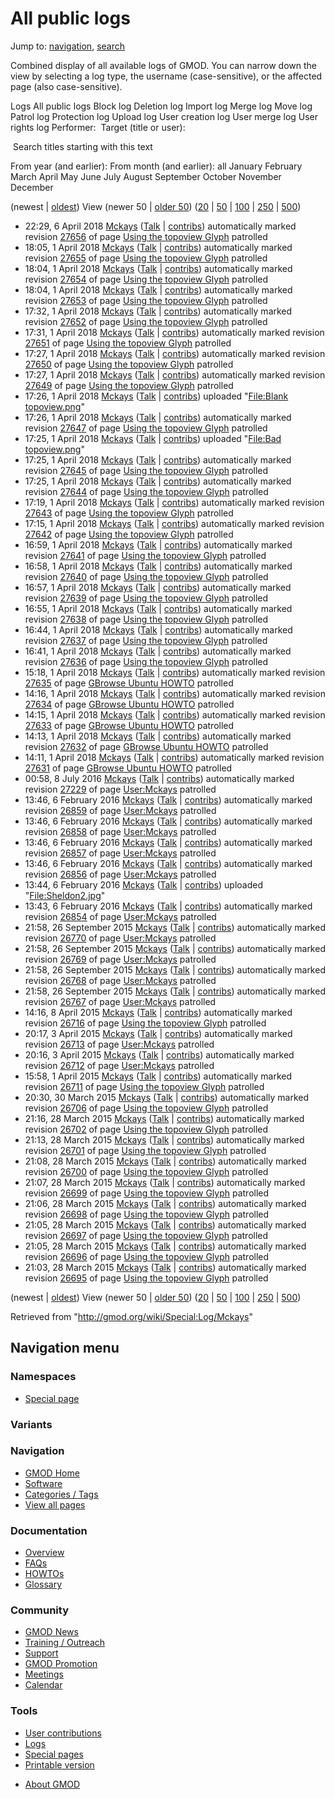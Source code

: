<div id="mw-page-base" class="noprint">

</div>

<div id="mw-head-base" class="noprint">

</div>

<div id="content" class="mw-body" role="main">

<span id="top"></span>

<div id="mw-js-message" style="display:none;">

</div>



# <span dir="auto">All public logs</span>

<div id="bodyContent">

<div id="contentSub">

</div>

<div id="jump-to-nav" class="mw-jump">

Jump to: [navigation](#mw-navigation), [search](#p-search)

</div>

<div id="mw-content-text">

Combined display of all available logs of GMOD. You can narrow down the
view by selecting a log type, the username (case-sensitive), or the
affected page (also case-sensitive).

Logs All public logs Block log Deletion log Import log Merge log Move
log Patrol log Protection log Upload log User creation log User merge
log User rights log <span style="white-space: nowrap">Performer: </span>
<span style="white-space: nowrap">Target (title or user): </span>

 Search titles starting with this text

From year (and earlier): From month (and earlier): all January February
March April May June July August September October November December

(newest \| <a
href="/mediawiki/index.php?title=Special:Log/Mckays&amp;dir=prev&amp;type=&amp;user=Mckays"
class="mw-lastlink" rel="last" title="Special:Log/Mckays">oldest</a>)
View (newer 50 \| <a
href="/mediawiki/index.php?title=Special:Log/Mckays&amp;offset=20150328210333&amp;type=&amp;user=Mckays"
class="mw-nextlink" rel="next" title="Special:Log/Mckays">older 50</a>)
(<a
href="/mediawiki/index.php?title=Special:Log/Mckays&amp;offset=&amp;limit=20&amp;type=&amp;user=Mckays"
class="mw-numlink" title="Special:Log/Mckays">20</a> \| <a
href="/mediawiki/index.php?title=Special:Log/Mckays&amp;offset=&amp;limit=50&amp;type=&amp;user=Mckays"
class="mw-numlink" title="Special:Log/Mckays">50</a> \| <a
href="/mediawiki/index.php?title=Special:Log/Mckays&amp;offset=&amp;limit=100&amp;type=&amp;user=Mckays"
class="mw-numlink" title="Special:Log/Mckays">100</a> \| <a
href="/mediawiki/index.php?title=Special:Log/Mckays&amp;offset=&amp;limit=250&amp;type=&amp;user=Mckays"
class="mw-numlink" title="Special:Log/Mckays">250</a> \| <a
href="/mediawiki/index.php?title=Special:Log/Mckays&amp;offset=&amp;limit=500&amp;type=&amp;user=Mckays"
class="mw-numlink" title="Special:Log/Mckays">500</a>)

- 22:29, 6 April 2018 <a href="/wiki/User:Mckays" class="mw-userlink"
  title="User:Mckays">Mckays</a> <span class="mw-usertoollinks">(<a
  href="/mediawiki/index.php?title=User_talk:Mckays&amp;action=edit&amp;redlink=1"
  class="new" title="User talk:Mckays (page does not exist)">Talk</a> \|
  [contribs](/wiki/Special:Contributions/Mckays "Special:Contributions/Mckays"))</span>
  automatically marked revision
  [27656](/mediawiki/index.php?title=Using_the_topoview_Glyph&oldid=27656&diff=prev "Using the topoview Glyph")
  of page [Using the topoview
  Glyph](/wiki/Using_the_topoview_Glyph "Using the topoview Glyph")
  patrolled
- 18:05, 1 April 2018 <a href="/wiki/User:Mckays" class="mw-userlink"
  title="User:Mckays">Mckays</a> <span class="mw-usertoollinks">(<a
  href="/mediawiki/index.php?title=User_talk:Mckays&amp;action=edit&amp;redlink=1"
  class="new" title="User talk:Mckays (page does not exist)">Talk</a> \|
  [contribs](/wiki/Special:Contributions/Mckays "Special:Contributions/Mckays"))</span>
  automatically marked revision
  [27655](/mediawiki/index.php?title=Using_the_topoview_Glyph&oldid=27655&diff=prev "Using the topoview Glyph")
  of page [Using the topoview
  Glyph](/wiki/Using_the_topoview_Glyph "Using the topoview Glyph")
  patrolled
- 18:04, 1 April 2018 <a href="/wiki/User:Mckays" class="mw-userlink"
  title="User:Mckays">Mckays</a> <span class="mw-usertoollinks">(<a
  href="/mediawiki/index.php?title=User_talk:Mckays&amp;action=edit&amp;redlink=1"
  class="new" title="User talk:Mckays (page does not exist)">Talk</a> \|
  [contribs](/wiki/Special:Contributions/Mckays "Special:Contributions/Mckays"))</span>
  automatically marked revision
  [27654](/mediawiki/index.php?title=Using_the_topoview_Glyph&oldid=27654&diff=prev "Using the topoview Glyph")
  of page [Using the topoview
  Glyph](/wiki/Using_the_topoview_Glyph "Using the topoview Glyph")
  patrolled
- 18:04, 1 April 2018 <a href="/wiki/User:Mckays" class="mw-userlink"
  title="User:Mckays">Mckays</a> <span class="mw-usertoollinks">(<a
  href="/mediawiki/index.php?title=User_talk:Mckays&amp;action=edit&amp;redlink=1"
  class="new" title="User talk:Mckays (page does not exist)">Talk</a> \|
  [contribs](/wiki/Special:Contributions/Mckays "Special:Contributions/Mckays"))</span>
  automatically marked revision
  [27653](/mediawiki/index.php?title=Using_the_topoview_Glyph&oldid=27653&diff=prev "Using the topoview Glyph")
  of page [Using the topoview
  Glyph](/wiki/Using_the_topoview_Glyph "Using the topoview Glyph")
  patrolled
- 17:32, 1 April 2018 <a href="/wiki/User:Mckays" class="mw-userlink"
  title="User:Mckays">Mckays</a> <span class="mw-usertoollinks">(<a
  href="/mediawiki/index.php?title=User_talk:Mckays&amp;action=edit&amp;redlink=1"
  class="new" title="User talk:Mckays (page does not exist)">Talk</a> \|
  [contribs](/wiki/Special:Contributions/Mckays "Special:Contributions/Mckays"))</span>
  automatically marked revision
  [27652](/mediawiki/index.php?title=Using_the_topoview_Glyph&oldid=27652&diff=prev "Using the topoview Glyph")
  of page [Using the topoview
  Glyph](/wiki/Using_the_topoview_Glyph "Using the topoview Glyph")
  patrolled
- 17:31, 1 April 2018 <a href="/wiki/User:Mckays" class="mw-userlink"
  title="User:Mckays">Mckays</a> <span class="mw-usertoollinks">(<a
  href="/mediawiki/index.php?title=User_talk:Mckays&amp;action=edit&amp;redlink=1"
  class="new" title="User talk:Mckays (page does not exist)">Talk</a> \|
  [contribs](/wiki/Special:Contributions/Mckays "Special:Contributions/Mckays"))</span>
  automatically marked revision
  [27651](/mediawiki/index.php?title=Using_the_topoview_Glyph&oldid=27651&diff=prev "Using the topoview Glyph")
  of page [Using the topoview
  Glyph](/wiki/Using_the_topoview_Glyph "Using the topoview Glyph")
  patrolled
- 17:27, 1 April 2018 <a href="/wiki/User:Mckays" class="mw-userlink"
  title="User:Mckays">Mckays</a> <span class="mw-usertoollinks">(<a
  href="/mediawiki/index.php?title=User_talk:Mckays&amp;action=edit&amp;redlink=1"
  class="new" title="User talk:Mckays (page does not exist)">Talk</a> \|
  [contribs](/wiki/Special:Contributions/Mckays "Special:Contributions/Mckays"))</span>
  automatically marked revision
  [27650](/mediawiki/index.php?title=Using_the_topoview_Glyph&oldid=27650&diff=prev "Using the topoview Glyph")
  of page [Using the topoview
  Glyph](/wiki/Using_the_topoview_Glyph "Using the topoview Glyph")
  patrolled
- 17:27, 1 April 2018 <a href="/wiki/User:Mckays" class="mw-userlink"
  title="User:Mckays">Mckays</a> <span class="mw-usertoollinks">(<a
  href="/mediawiki/index.php?title=User_talk:Mckays&amp;action=edit&amp;redlink=1"
  class="new" title="User talk:Mckays (page does not exist)">Talk</a> \|
  [contribs](/wiki/Special:Contributions/Mckays "Special:Contributions/Mckays"))</span>
  automatically marked revision
  [27649](/mediawiki/index.php?title=Using_the_topoview_Glyph&oldid=27649&diff=prev "Using the topoview Glyph")
  of page [Using the topoview
  Glyph](/wiki/Using_the_topoview_Glyph "Using the topoview Glyph")
  patrolled
- 17:26, 1 April 2018 <a href="/wiki/User:Mckays" class="mw-userlink"
  title="User:Mckays">Mckays</a> <span class="mw-usertoollinks">(<a
  href="/mediawiki/index.php?title=User_talk:Mckays&amp;action=edit&amp;redlink=1"
  class="new" title="User talk:Mckays (page does not exist)">Talk</a> \|
  [contribs](/wiki/Special:Contributions/Mckays "Special:Contributions/Mckays"))</span>
  uploaded "[File:Blank
  topoview.png](/wiki/File:Blank_topoview.png "File:Blank topoview.png")"
- 17:26, 1 April 2018 <a href="/wiki/User:Mckays" class="mw-userlink"
  title="User:Mckays">Mckays</a> <span class="mw-usertoollinks">(<a
  href="/mediawiki/index.php?title=User_talk:Mckays&amp;action=edit&amp;redlink=1"
  class="new" title="User talk:Mckays (page does not exist)">Talk</a> \|
  [contribs](/wiki/Special:Contributions/Mckays "Special:Contributions/Mckays"))</span>
  automatically marked revision
  [27647](/mediawiki/index.php?title=Using_the_topoview_Glyph&oldid=27647&diff=prev "Using the topoview Glyph")
  of page [Using the topoview
  Glyph](/wiki/Using_the_topoview_Glyph "Using the topoview Glyph")
  patrolled
- 17:25, 1 April 2018 <a href="/wiki/User:Mckays" class="mw-userlink"
  title="User:Mckays">Mckays</a> <span class="mw-usertoollinks">(<a
  href="/mediawiki/index.php?title=User_talk:Mckays&amp;action=edit&amp;redlink=1"
  class="new" title="User talk:Mckays (page does not exist)">Talk</a> \|
  [contribs](/wiki/Special:Contributions/Mckays "Special:Contributions/Mckays"))</span>
  uploaded "[File:Bad
  topoview.png](/wiki/File:Bad_topoview.png "File:Bad topoview.png")"
- 17:25, 1 April 2018 <a href="/wiki/User:Mckays" class="mw-userlink"
  title="User:Mckays">Mckays</a> <span class="mw-usertoollinks">(<a
  href="/mediawiki/index.php?title=User_talk:Mckays&amp;action=edit&amp;redlink=1"
  class="new" title="User talk:Mckays (page does not exist)">Talk</a> \|
  [contribs](/wiki/Special:Contributions/Mckays "Special:Contributions/Mckays"))</span>
  automatically marked revision
  [27645](/mediawiki/index.php?title=Using_the_topoview_Glyph&oldid=27645&diff=prev "Using the topoview Glyph")
  of page [Using the topoview
  Glyph](/wiki/Using_the_topoview_Glyph "Using the topoview Glyph")
  patrolled
- 17:25, 1 April 2018 <a href="/wiki/User:Mckays" class="mw-userlink"
  title="User:Mckays">Mckays</a> <span class="mw-usertoollinks">(<a
  href="/mediawiki/index.php?title=User_talk:Mckays&amp;action=edit&amp;redlink=1"
  class="new" title="User talk:Mckays (page does not exist)">Talk</a> \|
  [contribs](/wiki/Special:Contributions/Mckays "Special:Contributions/Mckays"))</span>
  automatically marked revision
  [27644](/mediawiki/index.php?title=Using_the_topoview_Glyph&oldid=27644&diff=prev "Using the topoview Glyph")
  of page [Using the topoview
  Glyph](/wiki/Using_the_topoview_Glyph "Using the topoview Glyph")
  patrolled
- 17:19, 1 April 2018 <a href="/wiki/User:Mckays" class="mw-userlink"
  title="User:Mckays">Mckays</a> <span class="mw-usertoollinks">(<a
  href="/mediawiki/index.php?title=User_talk:Mckays&amp;action=edit&amp;redlink=1"
  class="new" title="User talk:Mckays (page does not exist)">Talk</a> \|
  [contribs](/wiki/Special:Contributions/Mckays "Special:Contributions/Mckays"))</span>
  automatically marked revision
  [27643](/mediawiki/index.php?title=Using_the_topoview_Glyph&oldid=27643&diff=prev "Using the topoview Glyph")
  of page [Using the topoview
  Glyph](/wiki/Using_the_topoview_Glyph "Using the topoview Glyph")
  patrolled
- 17:15, 1 April 2018 <a href="/wiki/User:Mckays" class="mw-userlink"
  title="User:Mckays">Mckays</a> <span class="mw-usertoollinks">(<a
  href="/mediawiki/index.php?title=User_talk:Mckays&amp;action=edit&amp;redlink=1"
  class="new" title="User talk:Mckays (page does not exist)">Talk</a> \|
  [contribs](/wiki/Special:Contributions/Mckays "Special:Contributions/Mckays"))</span>
  automatically marked revision
  [27642](/mediawiki/index.php?title=Using_the_topoview_Glyph&oldid=27642&diff=prev "Using the topoview Glyph")
  of page [Using the topoview
  Glyph](/wiki/Using_the_topoview_Glyph "Using the topoview Glyph")
  patrolled
- 16:59, 1 April 2018 <a href="/wiki/User:Mckays" class="mw-userlink"
  title="User:Mckays">Mckays</a> <span class="mw-usertoollinks">(<a
  href="/mediawiki/index.php?title=User_talk:Mckays&amp;action=edit&amp;redlink=1"
  class="new" title="User talk:Mckays (page does not exist)">Talk</a> \|
  [contribs](/wiki/Special:Contributions/Mckays "Special:Contributions/Mckays"))</span>
  automatically marked revision
  [27641](/mediawiki/index.php?title=Using_the_topoview_Glyph&oldid=27641&diff=prev "Using the topoview Glyph")
  of page [Using the topoview
  Glyph](/wiki/Using_the_topoview_Glyph "Using the topoview Glyph")
  patrolled
- 16:58, 1 April 2018 <a href="/wiki/User:Mckays" class="mw-userlink"
  title="User:Mckays">Mckays</a> <span class="mw-usertoollinks">(<a
  href="/mediawiki/index.php?title=User_talk:Mckays&amp;action=edit&amp;redlink=1"
  class="new" title="User talk:Mckays (page does not exist)">Talk</a> \|
  [contribs](/wiki/Special:Contributions/Mckays "Special:Contributions/Mckays"))</span>
  automatically marked revision
  [27640](/mediawiki/index.php?title=Using_the_topoview_Glyph&oldid=27640&diff=prev "Using the topoview Glyph")
  of page [Using the topoview
  Glyph](/wiki/Using_the_topoview_Glyph "Using the topoview Glyph")
  patrolled
- 16:57, 1 April 2018 <a href="/wiki/User:Mckays" class="mw-userlink"
  title="User:Mckays">Mckays</a> <span class="mw-usertoollinks">(<a
  href="/mediawiki/index.php?title=User_talk:Mckays&amp;action=edit&amp;redlink=1"
  class="new" title="User talk:Mckays (page does not exist)">Talk</a> \|
  [contribs](/wiki/Special:Contributions/Mckays "Special:Contributions/Mckays"))</span>
  automatically marked revision
  [27639](/mediawiki/index.php?title=Using_the_topoview_Glyph&oldid=27639&diff=prev "Using the topoview Glyph")
  of page [Using the topoview
  Glyph](/wiki/Using_the_topoview_Glyph "Using the topoview Glyph")
  patrolled
- 16:55, 1 April 2018 <a href="/wiki/User:Mckays" class="mw-userlink"
  title="User:Mckays">Mckays</a> <span class="mw-usertoollinks">(<a
  href="/mediawiki/index.php?title=User_talk:Mckays&amp;action=edit&amp;redlink=1"
  class="new" title="User talk:Mckays (page does not exist)">Talk</a> \|
  [contribs](/wiki/Special:Contributions/Mckays "Special:Contributions/Mckays"))</span>
  automatically marked revision
  [27638](/mediawiki/index.php?title=Using_the_topoview_Glyph&oldid=27638&diff=prev "Using the topoview Glyph")
  of page [Using the topoview
  Glyph](/wiki/Using_the_topoview_Glyph "Using the topoview Glyph")
  patrolled
- 16:44, 1 April 2018 <a href="/wiki/User:Mckays" class="mw-userlink"
  title="User:Mckays">Mckays</a> <span class="mw-usertoollinks">(<a
  href="/mediawiki/index.php?title=User_talk:Mckays&amp;action=edit&amp;redlink=1"
  class="new" title="User talk:Mckays (page does not exist)">Talk</a> \|
  [contribs](/wiki/Special:Contributions/Mckays "Special:Contributions/Mckays"))</span>
  automatically marked revision
  [27637](/mediawiki/index.php?title=Using_the_topoview_Glyph&oldid=27637&diff=prev "Using the topoview Glyph")
  of page [Using the topoview
  Glyph](/wiki/Using_the_topoview_Glyph "Using the topoview Glyph")
  patrolled
- 16:41, 1 April 2018 <a href="/wiki/User:Mckays" class="mw-userlink"
  title="User:Mckays">Mckays</a> <span class="mw-usertoollinks">(<a
  href="/mediawiki/index.php?title=User_talk:Mckays&amp;action=edit&amp;redlink=1"
  class="new" title="User talk:Mckays (page does not exist)">Talk</a> \|
  [contribs](/wiki/Special:Contributions/Mckays "Special:Contributions/Mckays"))</span>
  automatically marked revision
  [27636](/mediawiki/index.php?title=Using_the_topoview_Glyph&oldid=27636&diff=prev "Using the topoview Glyph")
  of page [Using the topoview
  Glyph](/wiki/Using_the_topoview_Glyph "Using the topoview Glyph")
  patrolled
- 15:18, 1 April 2018 <a href="/wiki/User:Mckays" class="mw-userlink"
  title="User:Mckays">Mckays</a> <span class="mw-usertoollinks">(<a
  href="/mediawiki/index.php?title=User_talk:Mckays&amp;action=edit&amp;redlink=1"
  class="new" title="User talk:Mckays (page does not exist)">Talk</a> \|
  [contribs](/wiki/Special:Contributions/Mckays "Special:Contributions/Mckays"))</span>
  automatically marked revision
  [27635](/mediawiki/index.php?title=GBrowse_Ubuntu_HOWTO&oldid=27635&diff=prev "GBrowse Ubuntu HOWTO")
  of page [GBrowse Ubuntu
  HOWTO](/wiki/GBrowse_Ubuntu_HOWTO "GBrowse Ubuntu HOWTO") patrolled
- 14:16, 1 April 2018 <a href="/wiki/User:Mckays" class="mw-userlink"
  title="User:Mckays">Mckays</a> <span class="mw-usertoollinks">(<a
  href="/mediawiki/index.php?title=User_talk:Mckays&amp;action=edit&amp;redlink=1"
  class="new" title="User talk:Mckays (page does not exist)">Talk</a> \|
  [contribs](/wiki/Special:Contributions/Mckays "Special:Contributions/Mckays"))</span>
  automatically marked revision
  [27634](/mediawiki/index.php?title=GBrowse_Ubuntu_HOWTO&oldid=27634&diff=prev "GBrowse Ubuntu HOWTO")
  of page [GBrowse Ubuntu
  HOWTO](/wiki/GBrowse_Ubuntu_HOWTO "GBrowse Ubuntu HOWTO") patrolled
- 14:15, 1 April 2018 <a href="/wiki/User:Mckays" class="mw-userlink"
  title="User:Mckays">Mckays</a> <span class="mw-usertoollinks">(<a
  href="/mediawiki/index.php?title=User_talk:Mckays&amp;action=edit&amp;redlink=1"
  class="new" title="User talk:Mckays (page does not exist)">Talk</a> \|
  [contribs](/wiki/Special:Contributions/Mckays "Special:Contributions/Mckays"))</span>
  automatically marked revision
  [27633](/mediawiki/index.php?title=GBrowse_Ubuntu_HOWTO&oldid=27633&diff=prev "GBrowse Ubuntu HOWTO")
  of page [GBrowse Ubuntu
  HOWTO](/wiki/GBrowse_Ubuntu_HOWTO "GBrowse Ubuntu HOWTO") patrolled
- 14:13, 1 April 2018 <a href="/wiki/User:Mckays" class="mw-userlink"
  title="User:Mckays">Mckays</a> <span class="mw-usertoollinks">(<a
  href="/mediawiki/index.php?title=User_talk:Mckays&amp;action=edit&amp;redlink=1"
  class="new" title="User talk:Mckays (page does not exist)">Talk</a> \|
  [contribs](/wiki/Special:Contributions/Mckays "Special:Contributions/Mckays"))</span>
  automatically marked revision
  [27632](/mediawiki/index.php?title=GBrowse_Ubuntu_HOWTO&oldid=27632&diff=prev "GBrowse Ubuntu HOWTO")
  of page [GBrowse Ubuntu
  HOWTO](/wiki/GBrowse_Ubuntu_HOWTO "GBrowse Ubuntu HOWTO") patrolled
- 14:11, 1 April 2018 <a href="/wiki/User:Mckays" class="mw-userlink"
  title="User:Mckays">Mckays</a> <span class="mw-usertoollinks">(<a
  href="/mediawiki/index.php?title=User_talk:Mckays&amp;action=edit&amp;redlink=1"
  class="new" title="User talk:Mckays (page does not exist)">Talk</a> \|
  [contribs](/wiki/Special:Contributions/Mckays "Special:Contributions/Mckays"))</span>
  automatically marked revision
  [27631](/mediawiki/index.php?title=GBrowse_Ubuntu_HOWTO&oldid=27631&diff=prev "GBrowse Ubuntu HOWTO")
  of page [GBrowse Ubuntu
  HOWTO](/wiki/GBrowse_Ubuntu_HOWTO "GBrowse Ubuntu HOWTO") patrolled
- 00:58, 8 July 2016 <a href="/wiki/User:Mckays" class="mw-userlink"
  title="User:Mckays">Mckays</a> <span class="mw-usertoollinks">(<a
  href="/mediawiki/index.php?title=User_talk:Mckays&amp;action=edit&amp;redlink=1"
  class="new" title="User talk:Mckays (page does not exist)">Talk</a> \|
  [contribs](/wiki/Special:Contributions/Mckays "Special:Contributions/Mckays"))</span>
  automatically marked revision
  [27229](/mediawiki/index.php?title=User:Mckays&oldid=27229&diff=prev "User:Mckays")
  of page [User:Mckays](/wiki/User:Mckays "User:Mckays") patrolled
- 13:46, 6 February 2016 <a href="/wiki/User:Mckays" class="mw-userlink"
  title="User:Mckays">Mckays</a> <span class="mw-usertoollinks">(<a
  href="/mediawiki/index.php?title=User_talk:Mckays&amp;action=edit&amp;redlink=1"
  class="new" title="User talk:Mckays (page does not exist)">Talk</a> \|
  [contribs](/wiki/Special:Contributions/Mckays "Special:Contributions/Mckays"))</span>
  automatically marked revision
  [26859](/mediawiki/index.php?title=User:Mckays&oldid=26859&diff=prev "User:Mckays")
  of page [User:Mckays](/wiki/User:Mckays "User:Mckays") patrolled
- 13:46, 6 February 2016 <a href="/wiki/User:Mckays" class="mw-userlink"
  title="User:Mckays">Mckays</a> <span class="mw-usertoollinks">(<a
  href="/mediawiki/index.php?title=User_talk:Mckays&amp;action=edit&amp;redlink=1"
  class="new" title="User talk:Mckays (page does not exist)">Talk</a> \|
  [contribs](/wiki/Special:Contributions/Mckays "Special:Contributions/Mckays"))</span>
  automatically marked revision
  [26858](/mediawiki/index.php?title=User:Mckays&oldid=26858&diff=prev "User:Mckays")
  of page [User:Mckays](/wiki/User:Mckays "User:Mckays") patrolled
- 13:46, 6 February 2016 <a href="/wiki/User:Mckays" class="mw-userlink"
  title="User:Mckays">Mckays</a> <span class="mw-usertoollinks">(<a
  href="/mediawiki/index.php?title=User_talk:Mckays&amp;action=edit&amp;redlink=1"
  class="new" title="User talk:Mckays (page does not exist)">Talk</a> \|
  [contribs](/wiki/Special:Contributions/Mckays "Special:Contributions/Mckays"))</span>
  automatically marked revision
  [26857](/mediawiki/index.php?title=User:Mckays&oldid=26857&diff=prev "User:Mckays")
  of page [User:Mckays](/wiki/User:Mckays "User:Mckays") patrolled
- 13:46, 6 February 2016 <a href="/wiki/User:Mckays" class="mw-userlink"
  title="User:Mckays">Mckays</a> <span class="mw-usertoollinks">(<a
  href="/mediawiki/index.php?title=User_talk:Mckays&amp;action=edit&amp;redlink=1"
  class="new" title="User talk:Mckays (page does not exist)">Talk</a> \|
  [contribs](/wiki/Special:Contributions/Mckays "Special:Contributions/Mckays"))</span>
  automatically marked revision
  [26856](/mediawiki/index.php?title=User:Mckays&oldid=26856&diff=prev "User:Mckays")
  of page [User:Mckays](/wiki/User:Mckays "User:Mckays") patrolled
- 13:44, 6 February 2016 <a href="/wiki/User:Mckays" class="mw-userlink"
  title="User:Mckays">Mckays</a> <span class="mw-usertoollinks">(<a
  href="/mediawiki/index.php?title=User_talk:Mckays&amp;action=edit&amp;redlink=1"
  class="new" title="User talk:Mckays (page does not exist)">Talk</a> \|
  [contribs](/wiki/Special:Contributions/Mckays "Special:Contributions/Mckays"))</span>
  uploaded
  "[File:Sheldon2.jpg](/wiki/File:Sheldon2.jpg "File:Sheldon2.jpg")"
- 13:43, 6 February 2016 <a href="/wiki/User:Mckays" class="mw-userlink"
  title="User:Mckays">Mckays</a> <span class="mw-usertoollinks">(<a
  href="/mediawiki/index.php?title=User_talk:Mckays&amp;action=edit&amp;redlink=1"
  class="new" title="User talk:Mckays (page does not exist)">Talk</a> \|
  [contribs](/wiki/Special:Contributions/Mckays "Special:Contributions/Mckays"))</span>
  automatically marked revision
  [26854](/mediawiki/index.php?title=User:Mckays&oldid=26854&diff=prev "User:Mckays")
  of page [User:Mckays](/wiki/User:Mckays "User:Mckays") patrolled
- 21:58, 26 September 2015
  <a href="/wiki/User:Mckays" class="mw-userlink"
  title="User:Mckays">Mckays</a> <span class="mw-usertoollinks">(<a
  href="/mediawiki/index.php?title=User_talk:Mckays&amp;action=edit&amp;redlink=1"
  class="new" title="User talk:Mckays (page does not exist)">Talk</a> \|
  [contribs](/wiki/Special:Contributions/Mckays "Special:Contributions/Mckays"))</span>
  automatically marked revision
  [26770](/mediawiki/index.php?title=User:Mckays&oldid=26770&diff=prev "User:Mckays")
  of page [User:Mckays](/wiki/User:Mckays "User:Mckays") patrolled
- 21:58, 26 September 2015
  <a href="/wiki/User:Mckays" class="mw-userlink"
  title="User:Mckays">Mckays</a> <span class="mw-usertoollinks">(<a
  href="/mediawiki/index.php?title=User_talk:Mckays&amp;action=edit&amp;redlink=1"
  class="new" title="User talk:Mckays (page does not exist)">Talk</a> \|
  [contribs](/wiki/Special:Contributions/Mckays "Special:Contributions/Mckays"))</span>
  automatically marked revision
  [26769](/mediawiki/index.php?title=User:Mckays&oldid=26769&diff=prev "User:Mckays")
  of page [User:Mckays](/wiki/User:Mckays "User:Mckays") patrolled
- 21:58, 26 September 2015
  <a href="/wiki/User:Mckays" class="mw-userlink"
  title="User:Mckays">Mckays</a> <span class="mw-usertoollinks">(<a
  href="/mediawiki/index.php?title=User_talk:Mckays&amp;action=edit&amp;redlink=1"
  class="new" title="User talk:Mckays (page does not exist)">Talk</a> \|
  [contribs](/wiki/Special:Contributions/Mckays "Special:Contributions/Mckays"))</span>
  automatically marked revision
  [26768](/mediawiki/index.php?title=User:Mckays&oldid=26768&diff=prev "User:Mckays")
  of page [User:Mckays](/wiki/User:Mckays "User:Mckays") patrolled
- 21:58, 26 September 2015
  <a href="/wiki/User:Mckays" class="mw-userlink"
  title="User:Mckays">Mckays</a> <span class="mw-usertoollinks">(<a
  href="/mediawiki/index.php?title=User_talk:Mckays&amp;action=edit&amp;redlink=1"
  class="new" title="User talk:Mckays (page does not exist)">Talk</a> \|
  [contribs](/wiki/Special:Contributions/Mckays "Special:Contributions/Mckays"))</span>
  automatically marked revision
  [26767](/mediawiki/index.php?title=User:Mckays&oldid=26767&diff=prev "User:Mckays")
  of page [User:Mckays](/wiki/User:Mckays "User:Mckays") patrolled
- 14:16, 8 April 2015 <a href="/wiki/User:Mckays" class="mw-userlink"
  title="User:Mckays">Mckays</a> <span class="mw-usertoollinks">(<a
  href="/mediawiki/index.php?title=User_talk:Mckays&amp;action=edit&amp;redlink=1"
  class="new" title="User talk:Mckays (page does not exist)">Talk</a> \|
  [contribs](/wiki/Special:Contributions/Mckays "Special:Contributions/Mckays"))</span>
  automatically marked revision
  [26716](/mediawiki/index.php?title=Using_the_topoview_Glyph&oldid=26716&diff=prev "Using the topoview Glyph")
  of page [Using the topoview
  Glyph](/wiki/Using_the_topoview_Glyph "Using the topoview Glyph")
  patrolled
- 20:17, 3 April 2015 <a href="/wiki/User:Mckays" class="mw-userlink"
  title="User:Mckays">Mckays</a> <span class="mw-usertoollinks">(<a
  href="/mediawiki/index.php?title=User_talk:Mckays&amp;action=edit&amp;redlink=1"
  class="new" title="User talk:Mckays (page does not exist)">Talk</a> \|
  [contribs](/wiki/Special:Contributions/Mckays "Special:Contributions/Mckays"))</span>
  automatically marked revision
  [26713](/mediawiki/index.php?title=User:Mckays&oldid=26713&diff=prev "User:Mckays")
  of page [User:Mckays](/wiki/User:Mckays "User:Mckays") patrolled
- 20:16, 3 April 2015 <a href="/wiki/User:Mckays" class="mw-userlink"
  title="User:Mckays">Mckays</a> <span class="mw-usertoollinks">(<a
  href="/mediawiki/index.php?title=User_talk:Mckays&amp;action=edit&amp;redlink=1"
  class="new" title="User talk:Mckays (page does not exist)">Talk</a> \|
  [contribs](/wiki/Special:Contributions/Mckays "Special:Contributions/Mckays"))</span>
  automatically marked revision
  [26712](/mediawiki/index.php?title=User:Mckays&oldid=26712&diff=prev "User:Mckays")
  of page [User:Mckays](/wiki/User:Mckays "User:Mckays") patrolled
- 15:58, 1 April 2015 <a href="/wiki/User:Mckays" class="mw-userlink"
  title="User:Mckays">Mckays</a> <span class="mw-usertoollinks">(<a
  href="/mediawiki/index.php?title=User_talk:Mckays&amp;action=edit&amp;redlink=1"
  class="new" title="User talk:Mckays (page does not exist)">Talk</a> \|
  [contribs](/wiki/Special:Contributions/Mckays "Special:Contributions/Mckays"))</span>
  automatically marked revision
  [26711](/mediawiki/index.php?title=Using_the_topoview_Glyph&oldid=26711&diff=prev "Using the topoview Glyph")
  of page [Using the topoview
  Glyph](/wiki/Using_the_topoview_Glyph "Using the topoview Glyph")
  patrolled
- 20:30, 30 March 2015 <a href="/wiki/User:Mckays" class="mw-userlink"
  title="User:Mckays">Mckays</a> <span class="mw-usertoollinks">(<a
  href="/mediawiki/index.php?title=User_talk:Mckays&amp;action=edit&amp;redlink=1"
  class="new" title="User talk:Mckays (page does not exist)">Talk</a> \|
  [contribs](/wiki/Special:Contributions/Mckays "Special:Contributions/Mckays"))</span>
  automatically marked revision
  [26706](/mediawiki/index.php?title=Using_the_topoview_Glyph&oldid=26706&diff=prev "Using the topoview Glyph")
  of page [Using the topoview
  Glyph](/wiki/Using_the_topoview_Glyph "Using the topoview Glyph")
  patrolled
- 21:16, 28 March 2015 <a href="/wiki/User:Mckays" class="mw-userlink"
  title="User:Mckays">Mckays</a> <span class="mw-usertoollinks">(<a
  href="/mediawiki/index.php?title=User_talk:Mckays&amp;action=edit&amp;redlink=1"
  class="new" title="User talk:Mckays (page does not exist)">Talk</a> \|
  [contribs](/wiki/Special:Contributions/Mckays "Special:Contributions/Mckays"))</span>
  automatically marked revision
  [26702](/mediawiki/index.php?title=Using_the_topoview_Glyph&oldid=26702&diff=prev "Using the topoview Glyph")
  of page [Using the topoview
  Glyph](/wiki/Using_the_topoview_Glyph "Using the topoview Glyph")
  patrolled
- 21:13, 28 March 2015 <a href="/wiki/User:Mckays" class="mw-userlink"
  title="User:Mckays">Mckays</a> <span class="mw-usertoollinks">(<a
  href="/mediawiki/index.php?title=User_talk:Mckays&amp;action=edit&amp;redlink=1"
  class="new" title="User talk:Mckays (page does not exist)">Talk</a> \|
  [contribs](/wiki/Special:Contributions/Mckays "Special:Contributions/Mckays"))</span>
  automatically marked revision
  [26701](/mediawiki/index.php?title=Using_the_topoview_Glyph&oldid=26701&diff=prev "Using the topoview Glyph")
  of page [Using the topoview
  Glyph](/wiki/Using_the_topoview_Glyph "Using the topoview Glyph")
  patrolled
- 21:08, 28 March 2015 <a href="/wiki/User:Mckays" class="mw-userlink"
  title="User:Mckays">Mckays</a> <span class="mw-usertoollinks">(<a
  href="/mediawiki/index.php?title=User_talk:Mckays&amp;action=edit&amp;redlink=1"
  class="new" title="User talk:Mckays (page does not exist)">Talk</a> \|
  [contribs](/wiki/Special:Contributions/Mckays "Special:Contributions/Mckays"))</span>
  automatically marked revision
  [26700](/mediawiki/index.php?title=Using_the_topoview_Glyph&oldid=26700&diff=prev "Using the topoview Glyph")
  of page [Using the topoview
  Glyph](/wiki/Using_the_topoview_Glyph "Using the topoview Glyph")
  patrolled
- 21:07, 28 March 2015 <a href="/wiki/User:Mckays" class="mw-userlink"
  title="User:Mckays">Mckays</a> <span class="mw-usertoollinks">(<a
  href="/mediawiki/index.php?title=User_talk:Mckays&amp;action=edit&amp;redlink=1"
  class="new" title="User talk:Mckays (page does not exist)">Talk</a> \|
  [contribs](/wiki/Special:Contributions/Mckays "Special:Contributions/Mckays"))</span>
  automatically marked revision
  [26699](/mediawiki/index.php?title=Using_the_topoview_Glyph&oldid=26699&diff=prev "Using the topoview Glyph")
  of page [Using the topoview
  Glyph](/wiki/Using_the_topoview_Glyph "Using the topoview Glyph")
  patrolled
- 21:06, 28 March 2015 <a href="/wiki/User:Mckays" class="mw-userlink"
  title="User:Mckays">Mckays</a> <span class="mw-usertoollinks">(<a
  href="/mediawiki/index.php?title=User_talk:Mckays&amp;action=edit&amp;redlink=1"
  class="new" title="User talk:Mckays (page does not exist)">Talk</a> \|
  [contribs](/wiki/Special:Contributions/Mckays "Special:Contributions/Mckays"))</span>
  automatically marked revision
  [26698](/mediawiki/index.php?title=Using_the_topoview_Glyph&oldid=26698&diff=prev "Using the topoview Glyph")
  of page [Using the topoview
  Glyph](/wiki/Using_the_topoview_Glyph "Using the topoview Glyph")
  patrolled
- 21:05, 28 March 2015 <a href="/wiki/User:Mckays" class="mw-userlink"
  title="User:Mckays">Mckays</a> <span class="mw-usertoollinks">(<a
  href="/mediawiki/index.php?title=User_talk:Mckays&amp;action=edit&amp;redlink=1"
  class="new" title="User talk:Mckays (page does not exist)">Talk</a> \|
  [contribs](/wiki/Special:Contributions/Mckays "Special:Contributions/Mckays"))</span>
  automatically marked revision
  [26697](/mediawiki/index.php?title=Using_the_topoview_Glyph&oldid=26697&diff=prev "Using the topoview Glyph")
  of page [Using the topoview
  Glyph](/wiki/Using_the_topoview_Glyph "Using the topoview Glyph")
  patrolled
- 21:05, 28 March 2015 <a href="/wiki/User:Mckays" class="mw-userlink"
  title="User:Mckays">Mckays</a> <span class="mw-usertoollinks">(<a
  href="/mediawiki/index.php?title=User_talk:Mckays&amp;action=edit&amp;redlink=1"
  class="new" title="User talk:Mckays (page does not exist)">Talk</a> \|
  [contribs](/wiki/Special:Contributions/Mckays "Special:Contributions/Mckays"))</span>
  automatically marked revision
  [26696](/mediawiki/index.php?title=Using_the_topoview_Glyph&oldid=26696&diff=prev "Using the topoview Glyph")
  of page [Using the topoview
  Glyph](/wiki/Using_the_topoview_Glyph "Using the topoview Glyph")
  patrolled
- 21:03, 28 March 2015 <a href="/wiki/User:Mckays" class="mw-userlink"
  title="User:Mckays">Mckays</a> <span class="mw-usertoollinks">(<a
  href="/mediawiki/index.php?title=User_talk:Mckays&amp;action=edit&amp;redlink=1"
  class="new" title="User talk:Mckays (page does not exist)">Talk</a> \|
  [contribs](/wiki/Special:Contributions/Mckays "Special:Contributions/Mckays"))</span>
  automatically marked revision
  [26695](/mediawiki/index.php?title=Using_the_topoview_Glyph&oldid=26695&diff=prev "Using the topoview Glyph")
  of page [Using the topoview
  Glyph](/wiki/Using_the_topoview_Glyph "Using the topoview Glyph")
  patrolled

(newest \| <a
href="/mediawiki/index.php?title=Special:Log/Mckays&amp;dir=prev&amp;type=&amp;user=Mckays"
class="mw-lastlink" rel="last" title="Special:Log/Mckays">oldest</a>)
View (newer 50 \| <a
href="/mediawiki/index.php?title=Special:Log/Mckays&amp;offset=20150328210333&amp;type=&amp;user=Mckays"
class="mw-nextlink" rel="next" title="Special:Log/Mckays">older 50</a>)
(<a
href="/mediawiki/index.php?title=Special:Log/Mckays&amp;offset=&amp;limit=20&amp;type=&amp;user=Mckays"
class="mw-numlink" title="Special:Log/Mckays">20</a> \| <a
href="/mediawiki/index.php?title=Special:Log/Mckays&amp;offset=&amp;limit=50&amp;type=&amp;user=Mckays"
class="mw-numlink" title="Special:Log/Mckays">50</a> \| <a
href="/mediawiki/index.php?title=Special:Log/Mckays&amp;offset=&amp;limit=100&amp;type=&amp;user=Mckays"
class="mw-numlink" title="Special:Log/Mckays">100</a> \| <a
href="/mediawiki/index.php?title=Special:Log/Mckays&amp;offset=&amp;limit=250&amp;type=&amp;user=Mckays"
class="mw-numlink" title="Special:Log/Mckays">250</a> \| <a
href="/mediawiki/index.php?title=Special:Log/Mckays&amp;offset=&amp;limit=500&amp;type=&amp;user=Mckays"
class="mw-numlink" title="Special:Log/Mckays">500</a>)

</div>

<div class="printfooter">

Retrieved from "<http://gmod.org/wiki/Special:Log/Mckays>"

</div>

<div id="catlinks" class="catlinks catlinks-allhidden">

</div>

<div class="visualClear">

</div>

</div>

</div>

<div id="mw-navigation">

## Navigation menu

<div id="mw-head">



<div id="left-navigation">

<div id="p-namespaces" class="vectorTabs" role="navigation"
aria-labelledby="p-namespaces-label">

### Namespaces

- <span id="ca-nstab-special">[Special
  page](/wiki/Special:Log/Mckays "This is a special page, you cannot edit the page itself")</span>

</div>

<div id="p-variants" class="vectorMenu emptyPortlet" role="navigation"
aria-labelledby="p-variants-label">

### 

### Variants[](#)

<div class="menu">

</div>

</div>

</div>





</div>



</div>

</div>

</div>

<div id="mw-panel">

<div id="p-logo" role="banner">

<a href="/wiki/Main_Page"
style="background-image: url(http://gmod.org/images/GMOD-cogs.png);"
title="Visit the main page"></a>

</div>

<div id="p-Navigation" class="portal" role="navigation"
aria-labelledby="p-Navigation-label">

### Navigation

<div class="body">

- <span id="n-GMOD-Home">[GMOD Home](/wiki/Main_Page)</span>
- <span id="n-Software">[Software](/wiki/GMOD_Components)</span>
- <span id="n-Categories-.2F-Tags">[Categories /
  Tags](/wiki/Categories)</span>
- <span id="n-View-all-pages">[View all
  pages](/wiki/Special:AllPages)</span>

</div>

</div>

<div id="p-Documentation" class="portal" role="navigation"
aria-labelledby="p-Documentation-label">

### Documentation

<div class="body">

- <span id="n-Overview">[Overview](/wiki/Overview)</span>
- <span id="n-FAQs">[FAQs](/wiki/Category:FAQ)</span>
- <span id="n-HOWTOs">[HOWTOs](/wiki/Category:HOWTO)</span>
- <span id="n-Glossary">[Glossary](/wiki/Glossary)</span>

</div>

</div>

<div id="p-Community" class="portal" role="navigation"
aria-labelledby="p-Community-label">

### Community

<div class="body">

- <span id="n-GMOD-News">[GMOD News](/wiki/GMOD_News)</span>
- <span id="n-Training-.2F-Outreach">[Training /
  Outreach](/wiki/Training_and_Outreach)</span>
- <span id="n-Support">[Support](/wiki/Support)</span>
- <span id="n-GMOD-Promotion">[GMOD
  Promotion](/wiki/GMOD_Promotion)</span>
- <span id="n-Meetings">[Meetings](/wiki/Meetings)</span>
- <span id="n-Calendar">[Calendar](/wiki/Calendar)</span>

</div>

</div>

<div id="p-tb" class="portal" role="navigation"
aria-labelledby="p-tb-label">

### Tools

<div class="body">

- <span id="t-contributions">[User
  contributions](/wiki/Special:Contributions/Mckays "A list of contributions of this user")</span>
- <span id="t-log">[Logs](/wiki/Special:Log/Mckays)</span>
- <span id="t-specialpages"><a href="/wiki/Special:SpecialPages" accesskey="q"
  title="A list of all special pages [q]">Special pages</a></span>
- <span id="t-print"><a
  href="/mediawiki/index.php?title=Special:Log/Mckays&amp;printable=yes"
  rel="alternate" accesskey="p"
  title="Printable version of this page [p]">Printable version</a></span>

</div>

</div>

</div>

</div>

<div id="footer" role="contentinfo">

- <span id="footer-places-about">[About
  GMOD](/wiki/GMOD:About "GMOD:About")</span>

<!-- -->






</div>

